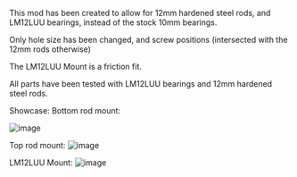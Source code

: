 This mod has been created to allow for 12mm hardened steel rods, and LM12LUU bearings, instead of the stock 10mm bearings.

Only hole size has been changed, and screw positions (intersected with the 12mm rods otherwise)

The LM12LUU Mount is a friction fit.

All parts have been tested with LM12LUU bearings and 12mm hardened steel rods.

Showcase:
Bottom rod mount:


![image](https://user-images.githubusercontent.com/93599544/148412308-9d0cb664-0a5d-4163-946b-890bf03742de.png)


Top rod mount:
![image](https://user-images.githubusercontent.com/93599544/148412401-0b7382a3-f347-41d1-a68d-dd0710b55728.png)


LM12LUU Mount:
![image](https://user-images.githubusercontent.com/93599544/148412436-947b8cf1-9a65-450b-b203-0bec1db0a4e3.png)

